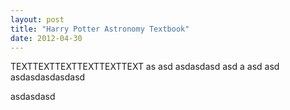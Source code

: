 ```yaml
---
layout: post
title: "Harry Potter Astronomy Textbook"
date: 2012-04-30
---
```


TEXTTEXTTEXTTEXTTEXTTEXT as asd asdasdasd asd a asd asd 
asdasdasdasdasd

asdasdasd

